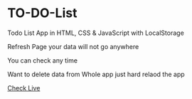 # TO-DO-List
<p> Todo List App in HTML, CSS & JavaScript with LocalStorage</p>
<p>Refresh Page your data will not go anywhere</p>
<p>You can check any time </p>
<p>Want to delete data from Whole app just hard relaod the app</p>
<a href = "https://vishal-sharma-rattan.github.io/TO-DO-List/"> Check Live</a>
